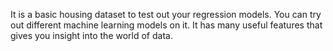 It is a basic housing dataset to test out your regression models. You can try out different machine learning models on it.
It has many useful features that gives you insight into the world of data.
